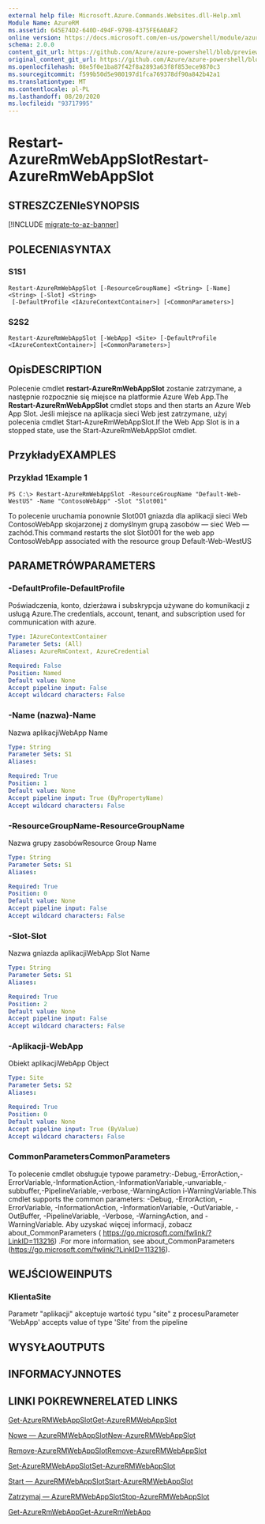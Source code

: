 ```yaml
---
external help file: Microsoft.Azure.Commands.Websites.dll-Help.xml
Module Name: AzureRM
ms.assetid: 645E74D2-640D-494F-9798-4375FE6A0AF2
online version: https://docs.microsoft.com/en-us/powershell/module/azurerm.websites/restart-azurermwebappslot
schema: 2.0.0
content_git_url: https://github.com/Azure/azure-powershell/blob/preview/src/ResourceManager/Websites/Commands.Websites/help/Restart-AzureRmWebAppSlot.md
original_content_git_url: https://github.com/Azure/azure-powershell/blob/preview/src/ResourceManager/Websites/Commands.Websites/help/Restart-AzureRmWebAppSlot.md
ms.openlocfilehash: 08e5f0e1ba87f42f8a2893a63f8f853ece9870c3
ms.sourcegitcommit: f599b50d5e980197d1fca769378df90a842b42a1
ms.translationtype: MT
ms.contentlocale: pl-PL
ms.lasthandoff: 08/20/2020
ms.locfileid: "93717995"
---
```

# <span data-ttu-id="7a276-101">Restart-AzureRmWebAppSlot</span><span class="sxs-lookup"><span data-stu-id="7a276-101">Restart-AzureRmWebAppSlot</span></span>

## <span data-ttu-id="7a276-102">STRESZCZENIe</span><span class="sxs-lookup"><span data-stu-id="7a276-102">SYNOPSIS</span></span>

[!INCLUDE [migrate-to-az-banner](../../includes/migrate-to-az-banner.md)]

## <span data-ttu-id="7a276-103">POLECENIA</span><span class="sxs-lookup"><span data-stu-id="7a276-103">SYNTAX</span></span>

### <span data-ttu-id="7a276-104">S1</span><span class="sxs-lookup"><span data-stu-id="7a276-104">S1</span></span>
```
Restart-AzureRmWebAppSlot [-ResourceGroupName] <String> [-Name] <String> [-Slot] <String>
 [-DefaultProfile <IAzureContextContainer>] [<CommonParameters>]
```

### <span data-ttu-id="7a276-105">S2</span><span class="sxs-lookup"><span data-stu-id="7a276-105">S2</span></span>
```
Restart-AzureRmWebAppSlot [-WebApp] <Site> [-DefaultProfile <IAzureContextContainer>] [<CommonParameters>]
```

## <span data-ttu-id="7a276-106">Opis</span><span class="sxs-lookup"><span data-stu-id="7a276-106">DESCRIPTION</span></span>
<span data-ttu-id="7a276-107">Polecenie cmdlet **restart-AzureRmWebAppSlot** zostanie zatrzymane, a następnie rozpocznie się miejsce na platformie Azure Web App.</span><span class="sxs-lookup"><span data-stu-id="7a276-107">The **Restart-AzureRmWebAppSlot** cmdlet stops and then starts an Azure Web App Slot.</span></span>
<span data-ttu-id="7a276-108">Jeśli miejsce na aplikacja sieci Web jest zatrzymane, użyj polecenia cmdlet Start-AzureRmWebAppSlot.</span><span class="sxs-lookup"><span data-stu-id="7a276-108">If the Web App Slot is in a stopped state, use the Start-AzureRmWebAppSlot cmdlet.</span></span>

## <span data-ttu-id="7a276-109">Przykłady</span><span class="sxs-lookup"><span data-stu-id="7a276-109">EXAMPLES</span></span>

### <span data-ttu-id="7a276-110">Przykład 1</span><span class="sxs-lookup"><span data-stu-id="7a276-110">Example 1</span></span>
```
PS C:\> Restart-AzureRmWebAppSlot -ResourceGroupName "Default-Web-WestUS" -Name "ContosoWebApp" -Slot "Slot001"
```

<span data-ttu-id="7a276-111">To polecenie uruchamia ponownie Slot001 gniazda dla aplikacji sieci Web ContosoWebApp skojarzonej z domyślnym grupą zasobów — sieć Web — zachód.</span><span class="sxs-lookup"><span data-stu-id="7a276-111">This command restarts the slot Slot001 for the web app ContosoWebApp associated with the resource group Default-Web-WestUS</span></span>

## <span data-ttu-id="7a276-112">PARAMETRÓW</span><span class="sxs-lookup"><span data-stu-id="7a276-112">PARAMETERS</span></span>

### <span data-ttu-id="7a276-113">-DefaultProfile</span><span class="sxs-lookup"><span data-stu-id="7a276-113">-DefaultProfile</span></span>
<span data-ttu-id="7a276-114">Poświadczenia, konto, dzierżawa i subskrypcja używane do komunikacji z usługą Azure.</span><span class="sxs-lookup"><span data-stu-id="7a276-114">The credentials, account, tenant, and subscription used for communication with azure.</span></span>

```yaml
Type: IAzureContextContainer
Parameter Sets: (All)
Aliases: AzureRmContext, AzureCredential

Required: False
Position: Named
Default value: None
Accept pipeline input: False
Accept wildcard characters: False
```

### <span data-ttu-id="7a276-115">-Name (nazwa)</span><span class="sxs-lookup"><span data-stu-id="7a276-115">-Name</span></span>
<span data-ttu-id="7a276-116">Nazwa aplikacji</span><span class="sxs-lookup"><span data-stu-id="7a276-116">WebApp Name</span></span>

```yaml
Type: String
Parameter Sets: S1
Aliases: 

Required: True
Position: 1
Default value: None
Accept pipeline input: True (ByPropertyName)
Accept wildcard characters: False
```

### <span data-ttu-id="7a276-117">-ResourceGroupName</span><span class="sxs-lookup"><span data-stu-id="7a276-117">-ResourceGroupName</span></span>
<span data-ttu-id="7a276-118">Nazwa grupy zasobów</span><span class="sxs-lookup"><span data-stu-id="7a276-118">Resource Group Name</span></span>

```yaml
Type: String
Parameter Sets: S1
Aliases: 

Required: True
Position: 0
Default value: None
Accept pipeline input: False
Accept wildcard characters: False
```

### <span data-ttu-id="7a276-119">-Slot</span><span class="sxs-lookup"><span data-stu-id="7a276-119">-Slot</span></span>
<span data-ttu-id="7a276-120">Nazwa gniazda aplikacji</span><span class="sxs-lookup"><span data-stu-id="7a276-120">WebApp Slot Name</span></span>

```yaml
Type: String
Parameter Sets: S1
Aliases: 

Required: True
Position: 2
Default value: None
Accept pipeline input: False
Accept wildcard characters: False
```

### <span data-ttu-id="7a276-121">-Aplikacji</span><span class="sxs-lookup"><span data-stu-id="7a276-121">-WebApp</span></span>
<span data-ttu-id="7a276-122">Obiekt aplikacji</span><span class="sxs-lookup"><span data-stu-id="7a276-122">WebApp Object</span></span>

```yaml
Type: Site
Parameter Sets: S2
Aliases: 

Required: True
Position: 0
Default value: None
Accept pipeline input: True (ByValue)
Accept wildcard characters: False
```

### <span data-ttu-id="7a276-123">CommonParameters</span><span class="sxs-lookup"><span data-stu-id="7a276-123">CommonParameters</span></span>
<span data-ttu-id="7a276-124">To polecenie cmdlet obsługuje typowe parametry:-Debug,-ErrorAction,-ErrorVariable,-InformationAction,-InformationVariable,-unvariable,-subbuffer,-PipelineVariable,-verbose,-WarningAction i-WarningVariable.</span><span class="sxs-lookup"><span data-stu-id="7a276-124">This cmdlet supports the common parameters: -Debug, -ErrorAction, -ErrorVariable, -InformationAction, -InformationVariable, -OutVariable, -OutBuffer, -PipelineVariable, -Verbose, -WarningAction, and -WarningVariable.</span></span> <span data-ttu-id="7a276-125">Aby uzyskać więcej informacji, zobacz about_CommonParameters ( https://go.microsoft.com/fwlink/?LinkID=113216) .</span><span class="sxs-lookup"><span data-stu-id="7a276-125">For more information, see about_CommonParameters (https://go.microsoft.com/fwlink/?LinkID=113216).</span></span>

## <span data-ttu-id="7a276-126">WEJŚCIOWE</span><span class="sxs-lookup"><span data-stu-id="7a276-126">INPUTS</span></span>

### <span data-ttu-id="7a276-127">Klienta</span><span class="sxs-lookup"><span data-stu-id="7a276-127">Site</span></span>
<span data-ttu-id="7a276-128">Parametr "aplikacji" akceptuje wartość typu "site" z procesu</span><span class="sxs-lookup"><span data-stu-id="7a276-128">Parameter 'WebApp' accepts value of type 'Site' from the pipeline</span></span>

## <span data-ttu-id="7a276-129">WYSYŁA</span><span class="sxs-lookup"><span data-stu-id="7a276-129">OUTPUTS</span></span>

## <span data-ttu-id="7a276-130">INFORMACYJN</span><span class="sxs-lookup"><span data-stu-id="7a276-130">NOTES</span></span>

## <span data-ttu-id="7a276-131">LINKI POKREWNE</span><span class="sxs-lookup"><span data-stu-id="7a276-131">RELATED LINKS</span></span>

[<span data-ttu-id="7a276-132">Get-AzureRMWebAppSlot</span><span class="sxs-lookup"><span data-stu-id="7a276-132">Get-AzureRMWebAppSlot</span></span>](./Get-AzureRMWebAppSlot.md)

[<span data-ttu-id="7a276-133">Nowe — AzureRMWebAppSlot</span><span class="sxs-lookup"><span data-stu-id="7a276-133">New-AzureRMWebAppSlot</span></span>](./New-AzureRMWebAppSlot.md)

[<span data-ttu-id="7a276-134">Remove-AzureRMWebAppSlot</span><span class="sxs-lookup"><span data-stu-id="7a276-134">Remove-AzureRMWebAppSlot</span></span>](./Remove-AzureRMWebAppSlot.md)

[<span data-ttu-id="7a276-135">Set-AzureRMWebAppSlot</span><span class="sxs-lookup"><span data-stu-id="7a276-135">Set-AzureRMWebAppSlot</span></span>](./Set-AzureRMWebAppSlot.md)

[<span data-ttu-id="7a276-136">Start — AzureRMWebAppSlot</span><span class="sxs-lookup"><span data-stu-id="7a276-136">Start-AzureRMWebAppSlot</span></span>](./Start-AzureRMWebAppSlot.md)

[<span data-ttu-id="7a276-137">Zatrzymaj — AzureRMWebAppSlot</span><span class="sxs-lookup"><span data-stu-id="7a276-137">Stop-AzureRMWebAppSlot</span></span>](./Stop-AzureRMWebAppSlot.md)

[<span data-ttu-id="7a276-138">Get-AzureRmWebApp</span><span class="sxs-lookup"><span data-stu-id="7a276-138">Get-AzureRmWebApp</span></span>](./Get-AzureRmWebApp.md)
